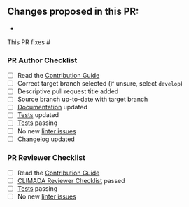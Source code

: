 Changes proposed in this PR:
- 
- 

This PR fixes #

### PR Author Checklist

- [ ] Read the [Contribution Guide][contrib]
- [ ] Correct target branch selected (if unsure, select `develop`)
- [ ] Descriptive pull request title added
- [ ] Source branch up-to-date with target branch
- [ ] [Documentation](https://climada-python.readthedocs.io/en/latest/guide/Guide_PythonDos-n-Donts.html#2.--Commenting-&-Documenting) updated
- [ ] [Tests][testing] updated
- [ ] [Tests][testing] passing
- [ ] No new [linter issues][linter]
- [ ] [Changelog](https://github.com/CLIMADA-project/climada_python/blob/main/CHANGELOG.md) updated

### PR Reviewer Checklist

- [ ] Read the [Contribution Guide][contrib]
- [ ] [CLIMADA Reviewer Checklist](https://climada-python.readthedocs.io/en/latest/guide/Guide_Reviewer_Checklist.html) passed
- [ ] [Tests][testing] passing
- [ ] No new [linter issues][linter]

[contrib]: https://github.com/CLIMADA-project/climada_python/blob/main/CONTRIBUTING.md
[testing]: https://climada-python.readthedocs.io/en/latest/guide/Guide_Continuous_Integration_and_Testing.html
[linter]: https://climada-python.readthedocs.io/en/stable/guide/Guide_Continuous_Integration_and_Testing.html#3.C.--Static-Code-Analysis
